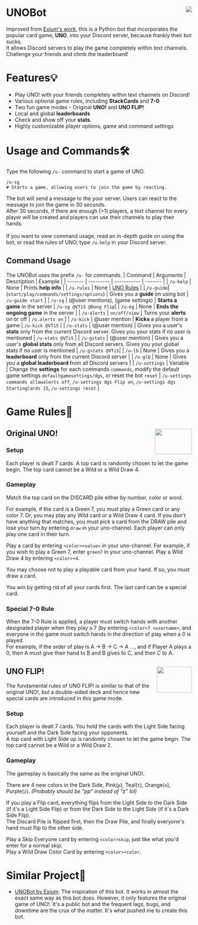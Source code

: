 # UNOBot <img align="right" src="https://user-images.githubusercontent.com/73805050/130341782-78d30da7-0313-44f5-889c-06ab7eb8de9a.png">
Improved from [Exium's work](https://top.gg/bot/565305035592957954), this is a Python bot that incorporates the popular card game, **UNO**, into your Discord server, because frankly their bot sucks.\
It allows Discord servers to play the game completely within text channels. Challenge your friends and climb the leaderboard!

# Features💡
* Play UNO! with your friends completely within text channels on Discord!
* Various optional game rules, including **StackCards** and **7-0**
* Two fun game modes - Original **UNO!** and **UNO FLIP!**
* Local and global **leaderboards**
* Check and show off your **stats**.
* Highly customizable player options, game and command settings

# Usage and Commands🛠️
Type the following `/u-` command to start a game of UNO.
```
/u-sg
# Starts a game, allowing users to join the game by reacting.
```
The bot will send a message to the your server. Users can react to the message to join the game in 30 seconds.\
After 30 seconds, if there are enough (>1) players, a text channel for every player will be created and players can use their channels to play their hands.\
<br/>
If you want to view command usage, read an in-depth guide on using the bot, or read the rules of UNO, type `/u.help` in your Discord server.
## Command Usage
The UNOBot uses the prefix `/u-` for commands.
| Command | Arguments | Description | Example |
| ------- | --------- | ----------- | ------- |
| `/u-help` | None | Prints **help info** |
| `/u-rules` | None | [UNO Rules](#rule) |
| `/u-guide`| (`start/play/commands/settings/options`) | Gives you a **guide** on using bot | `/u-guide start` |
| `/u-sg` | (@user mentions), (game settings) | **Starts a game** in the server | `/u-sg @VTiS @Dong Flip`| 
| `/u-eg` | None | **Ends the ongoing game** in the server |
| `/u-alerts` | `on/off/view` | Turns your **alerts** on or off | `/u.alerts on` |
| `/u-kick` | @user mention | **Kicks** a player from a game | `/u-kick @VTiS` |
| `/u-stats` | (@user mention) | Gives you a user's **stats** only from the current Discord server. Gives you your stats if no user is mentioned | `/u-stats @VTiS` |
| `/u-gstats` | (@user mention) | Gives you a user's **global stats** only from all Discord servers. Gives you your global stats if no user is mentioned | `/u-gstats @VTiS`|
| `/u-lb` | None | Gives you a **leaderboard** only from the current Discord server |
| `/u-glb` | None | Gives you a **global leaderboard** from all Discord servers |
| `/u-settings` | Variable | Change the **settings** for each commands `commands`, modify the default game settings `defaultgamesettings/dgs`, or reset the bot `reset` | `/u-settings commands allowalerts off`, `/u-settings dgs Flip on`, `/u-settings dgs StartingCards 15`, `/u-settings reset` |

# <a name="rule">Game Rules📃</a>
## <img align="right" src="https://user-images.githubusercontent.com/73805050/130345109-413d6558-77d6-42cf-962c-1cb9eaad750e.png" width="100" height="69.2"> Original UNO!
### Setup
Each player is dealt 7 cards. A top card is randomly chosen to let the game begin. The top card cannot be a Wild or a Wild Draw 4.
### Gameplay
Match the top card on the DISCARD pile either by number, color or word.

For example, if the card is a Green 7, you must play a Green card or any color 7. Or, you may play any Wild card or a Wild Draw 4 card. If you don't have anything that matches, you must pick a card from the DRAW pile and lose your turn by entering `draw` in your uno-channel. Each player can only play one card in their turn.

Play a card by entering `<color><value>` in your uno-channel. For example, if you wish to play a Green 7, enter `green7` in your uno-channel.
Play a Wild Draw 4 by entering `<color>+4`.

You may choose not to play a playable card from your hand. If so, you must draw a card.

You win by getting rid of all your cards first. The last card can be a special card.
### Special 7-0 Rule
When the 7-0 Rule is applied, a player must switch hands with another designated player when they play a 7 (by entering `<color>7 <username>`, and everyone in the game must switch hands in the direction of play when a 0 is played.\
For example, if the order of play is A -> B -> C -> A …, and if Player A plays a 0, then A must give their hand to B and B gives to C, and then C to A.
## <img align="right" src="https://user-images.githubusercontent.com/73805050/130345601-ec333b6a-2fb0-472b-85dc-e1d53b845269.png" width="94.6656" height="69.2"> UNO FLIP!
The fundamental rules of UNO FLIP! is similar to that of the original UNO!, but a double-sided deck and hence new special cards are introduced in this game mode.
### Setup
Each player is dealt 7 cards. You hold the cards with the Light Side facing yourself and the Dark Side facing your opponents.\
A top card with Light Side up is randomly chosen to let the game begin. The top card cannot be a Wild or a Wild Draw 2.
### Gameplay
The gameplay is basically the same as the original UNO!.

There are 4 new colors in the Dark Side, Pink(`p`), Teal(`t`), Orange(`o`), Purple(`z`). *(Probably should be "pp" instead of "z" lol)*

If you play a Flip card, everything flips from the Light Side to the Dark Side (if it's a Light Side Flip) or from the Dark Side to the Light Side (if it's a Dark Side Flip).\
The Discard Pile is flipped first, then the Draw Pile, and finally everyone's hand must flip to the other side.

Play a Skip Everyone card by entering `<color>skip`, just like what you'd enter for a normal skip.\
Play a Wild Draw Color Card by entering `<color>+color`.

# Similar Project📑
* [UNOBot by Exium](https://top.gg/bot/565305035592957954): The inspiration of this bot. It works in almost the exact same way as this bot does. However, it only features the original game of UNO!. It's a public bot and the frequent lags, bugs, and downtime are the crux of the matter. It's what pushed me to create this bot.
